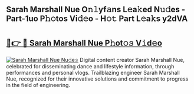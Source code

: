 ## Sarah Marshall Nue O𝚗𝚕yf𝚊ns L𝚎a𝚔ed N𝚞𝚍es - Part-1uo P𝚑𝚘tos Vi𝚍𝚎o - H𝚘𝚝 Part L𝚎a𝚔s y2dVA

# <h2><a href="http://kfe82rb.oniu.top/?m=Sarah+Marshall+Nue">🔗👉 🔴 Sarah Marshall Nue P𝚑ot𝚘𝚜 V𝚒d𝚎o</a></h2>

[![Sarah Marshall Nue Nu𝚍e𝚜](https://i.imgur.com/0qMVB7G.gif)](http://kfe82rb.oniu.top/?m=Sarah+Marshall+Nue)
Digital content creator Sarah Marshall Nue, celebrated for disseminating dance and lifestyle information, through performances and personal vlogs. Trailblazing engineer Sarah Marshall Nue, recognized for their innovative solutions and commitment to progress in the field of engineering.  
